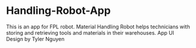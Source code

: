 # Handling-Robot-App
This is an app for FPL robot. Material Handling Robot helps technicians with storing and retrieving tools and materials in their warehouses.
App UI Design by Tyler Nguyen
